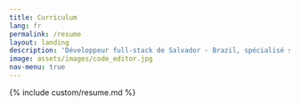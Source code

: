 ```yaml
---
title: Curriculum
lang: fr
permalink: /resume
layout: landing
description: 'Développeur full-stack de Salvador - Brazil, spécialisé sur les applicationss web fait avec React'
image: assets/images/code_editor.jpg
nav-menu: true
---
```


{% include custom/resume.md %}